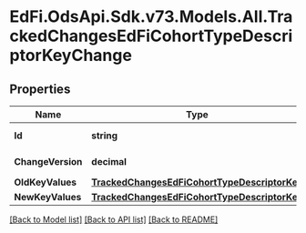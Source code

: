 # EdFi.OdsApi.Sdk.v73.Models.All.TrackedChangesEdFiCohortTypeDescriptorKeyChange

## Properties

Name | Type | Description | Notes
------------ | ------------- | ------------- | -------------
**Id** | **string** | Resource identifier | [optional] 
**ChangeVersion** | **decimal** | Change version | [optional] 
**OldKeyValues** | [**TrackedChangesEdFiCohortTypeDescriptorKey**](TrackedChangesEdFiCohortTypeDescriptorKey.md) |  | [optional] 
**NewKeyValues** | [**TrackedChangesEdFiCohortTypeDescriptorKey**](TrackedChangesEdFiCohortTypeDescriptorKey.md) |  | [optional] 

[[Back to Model list]](../../README.md#documentation-for-models) [[Back to API list]](../../README.md#documentation-for-api-endpoints) [[Back to README]](../../README.md)

